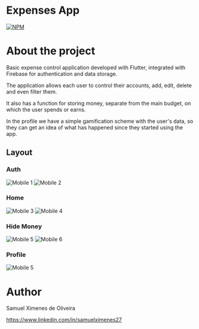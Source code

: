 # Expenses App 
[![NPM](https://img.shields.io/npm/l/react)](https://github.com/devsuperior/sds1-wmazoni/blob/master/LICENSE) 

# About the project

Basic expense control application developed with Flutter, integrated with Firebase for authentication and data storage.

The application allows each user to control their accounts, add, edit, delete and even filter them. 

It also has a function for storing money, separate from the main budget, on which the user spends or earns.

In the profile we have a simple gamification scheme with the user's data, so they can get an idea of what has happened since they started using the app.

## Layout
### Auth
![Mobile 1](https://i.postimg.cc/j2rB3J61/EXAPP-Signin.jpg) ![Mobile 2](https://i.postimg.cc/GtJVWhqm/EXAPP-Signup.jpg)<br/>

### Home
![Mobile 3](https://i.postimg.cc/L86FMLdK/EXAPP-Main.jpg) ![Mobile 4](https://i.postimg.cc/VNJyJwLK/EXAPP-Add-Item.jpg)<br/>

### Hide Money
![Mobile 5](https://i.postimg.cc/Jz6V70my/EXAPP-Hide-Money.jpg) ![Mobile 6](https://i.postimg.cc/yNtM9GDs/EXAPP-Hide-Money-Item.jpg)<br/>

### Profile
![Mobile 5](https://i.postimg.cc/XJ5Tgg5F/EXAPP-Profile.jpg)

# Author

Samuel Ximenes de Oliveira

https://www.linkedin.com/in/samuelximenes27

